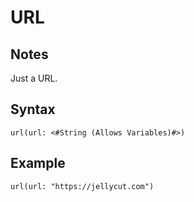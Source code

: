 # URL
## Notes
Just a URL.
## Syntax
```
url(url: <#String (Allows Variables)#>)
```
## Example
```
url(url: "https://jellycut.com")
```